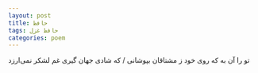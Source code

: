 ```yaml
---
layout: post
title: حافظ
tags: حافظ غزل
categories: poem
---
```


تو را آن به که روی خود ز مشتاقان بپوشانی / که شادی جهان گیری غم لشکر نمی‌ارزد